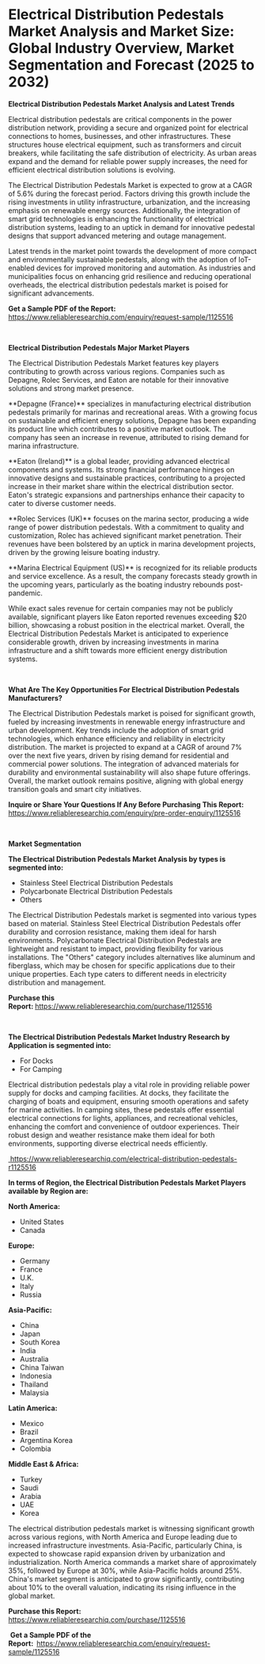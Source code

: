 <p><h1>Electrical Distribution Pedestals Market Analysis and Market Size: Global Industry Overview, Market Segmentation and Forecast (2025 to 2032)</h1></p><p><strong>Electrical Distribution Pedestals Market Analysis and Latest Trends</strong></p>
<p><p>Electrical distribution pedestals are critical components in the power distribution network, providing a secure and organized point for electrical connections to homes, businesses, and other infrastructures. These structures house electrical equipment, such as transformers and circuit breakers, while facilitating the safe distribution of electricity. As urban areas expand and the demand for reliable power supply increases, the need for efficient electrical distribution solutions is evolving.</p><p>The Electrical Distribution Pedestals Market is expected to grow at a CAGR of 5.6% during the forecast period. Factors driving this growth include the rising investments in utility infrastructure, urbanization, and the increasing emphasis on renewable energy sources. Additionally, the integration of smart grid technologies is enhancing the functionality of electrical distribution systems, leading to an uptick in demand for innovative pedestal designs that support advanced metering and outage management.</p><p>Latest trends in the market point towards the development of more compact and environmentally sustainable pedestals, along with the adoption of IoT-enabled devices for improved monitoring and automation. As industries and municipalities focus on enhancing grid resilience and reducing operational overheads, the electrical distribution pedestals market is poised for significant advancements.</p></p>
<p><strong>Get a Sample PDF of the Report:&nbsp;</strong> <a href="https://www.reliableresearchiq.com/enquiry/request-sample/1125516?utm_campaign=2758&utm_medium=2&utm_source=Github&utm_content=ia&utm_term=12042025&utm_id=electrical-distribution-pedestals">https://www.reliableresearchiq.com/enquiry/request-sample/1125516</a></p>
<p>&nbsp;</p>
<p><strong>Electrical Distribution Pedestals Major Market Players</strong></p>
<p><p>The Electrical Distribution Pedestals Market features key players contributing to growth across various regions. Companies such as Depagne, Rolec Services, and Eaton are notable for their innovative solutions and strong market presence.</p><p>**Depagne (France)** specializes in manufacturing electrical distribution pedestals primarily for marinas and recreational areas. With a growing focus on sustainable and efficient energy solutions, Depagne has been expanding its product line which contributes to a positive market outlook. The company has seen an increase in revenue, attributed to rising demand for marina infrastructure.</p><p>**Eaton (Ireland)** is a global leader, providing advanced electrical components and systems. Its strong financial performance hinges on innovative designs and sustainable practices, contributing to a projected increase in their market share within the electrical distribution sector. Eaton's strategic expansions and partnerships enhance their capacity to cater to diverse customer needs.</p><p>**Rolec Services (UK)** focuses on the marina sector, producing a wide range of power distribution pedestals. With a commitment to quality and customization, Rolec has achieved significant market penetration. Their revenues have been bolstered by an uptick in marina development projects, driven by the growing leisure boating industry.</p><p>**Marina Electrical Equipment (US)** is recognized for its reliable products and service excellence. As a result, the company forecasts steady growth in the upcoming years, particularly as the boating industry rebounds post-pandemic.</p><p>While exact sales revenue for certain companies may not be publicly available, significant players like Eaton reported revenues exceeding $20 billion, showcasing a robust position in the electrical market. Overall, the Electrical Distribution Pedestals Market is anticipated to experience considerable growth, driven by increasing investments in marina infrastructure and a shift towards more efficient energy distribution systems.</p></p>
<p>&nbsp;</p>
<p><strong>What Are The Key Opportunities For Electrical Distribution Pedestals Manufacturers?</strong></p>
<p><p>The Electrical Distribution Pedestals market is poised for significant growth, fueled by increasing investments in renewable energy infrastructure and urban development. Key trends include the adoption of smart grid technologies, which enhance efficiency and reliability in electricity distribution. The market is projected to expand at a CAGR of around 7% over the next five years, driven by rising demand for residential and commercial power solutions. The integration of advanced materials for durability and environmental sustainability will also shape future offerings. Overall, the market outlook remains positive, aligning with global energy transition goals and smart city initiatives.</p></p>
<p><strong>Inquire or Share Your Questions If Any Before Purchasing This Report:</strong> <a href="https://www.reliableresearchiq.com/enquiry/pre-order-enquiry/1125516?utm_campaign=2758&utm_medium=2&utm_source=Github&utm_content=ia&utm_term=12042025&utm_id=electrical-distribution-pedestals">https://www.reliableresearchiq.com/enquiry/pre-order-enquiry/1125516</a></p>
<p>&nbsp;</p>
<p><strong>Market Segmentation</strong></p>
<p><strong>The Electrical Distribution Pedestals Market Analysis by types is segmented into:</strong></p>
<p><ul><li>Stainless Steel Electrical Distribution Pedestals</li><li>Polycarbonate Electrical Distribution Pedestals</li><li>Others</li></ul></p>
<p><p>The Electrical Distribution Pedestals market is segmented into various types based on material. Stainless Steel Electrical Distribution Pedestals offer durability and corrosion resistance, making them ideal for harsh environments. Polycarbonate Electrical Distribution Pedestals are lightweight and resistant to impact, providing flexibility for various installations. The "Others" category includes alternatives like aluminum and fiberglass, which may be chosen for specific applications due to their unique properties. Each type caters to different needs in electricity distribution and management.</p></p>
<p><strong>Purchase this Report:&nbsp;</strong><a href="https://www.reliableresearchiq.com/purchase/1125516?utm_campaign=2758&utm_medium=2&utm_source=Github&utm_content=ia&utm_term=12042025&utm_id=electrical-distribution-pedestals">https://www.reliableresearchiq.com/purchase/1125516</a></p>
<p>&nbsp;</p>
<p><strong>The Electrical Distribution Pedestals Market Industry Research by Application is segmented into:</strong></p>
<p><ul><li>For Docks</li><li>For Camping</li></ul></p>
<p><p>Electrical distribution pedestals play a vital role in providing reliable power supply for docks and camping facilities. At docks, they facilitate the charging of boats and equipment, ensuring smooth operations and safety for marine activities. In camping sites, these pedestals offer essential electrical connections for lights, appliances, and recreational vehicles, enhancing the comfort and convenience of outdoor experiences. Their robust design and weather resistance make them ideal for both environments, supporting diverse electrical needs efficiently.</p></p>
<p><a href="https://www.reliableresearchiq.com/electrical-distribution-pedestals-r1125516?utm_campaign=2758&utm_medium=2&utm_source=Github&utm_content=ia&utm_term=12042025&utm_id=electrical-distribution-pedestals">&nbsp;https://www.reliableresearchiq.com/electrical-distribution-pedestals-r1125516</a></p>
<p><strong>In terms of Region, the Electrical Distribution Pedestals Market Players available by Region are:</strong></p>
<p>
    <p> <strong> North America: </strong>
        <ul>
            <li>United States</li>
            <li>Canada</li>
        </ul>
        </p> 
    <p> <strong> Europe: </strong>
        <ul>
            <li>Germany</li>
            <li>France</li>
            <li>U.K.</li>
            <li>Italy</li>
            <li>Russia</li>
        </ul>
        </p> 
    <p> <strong> Asia-Pacific: </strong>
        <ul>
            <li>China</li>
            <li>Japan</li>
            <li>South Korea</li>
            <li>India</li>
            <li>Australia</li>
            <li>China Taiwan</li>
            <li>Indonesia</li>
            <li>Thailand</li>
            <li>Malaysia</li>
        </ul>
        </p> 
    <p> <strong> Latin America: </strong>
        <ul>
            <li>Mexico</li>
            <li>Brazil</li>
            <li>Argentina Korea</li>
            <li>Colombia</li>
        </ul>
        </p> 
    <p> <strong> Middle East & Africa: </strong>
        <ul>
            <li>Turkey</li>
            <li>Saudi</li>
            <li>Arabia</li>
            <li>UAE</li>
            <li>Korea</li>
        </ul>
    </p>
    </p>
<p><p>The electrical distribution pedestals market is witnessing significant growth across various regions, with North America and Europe leading due to increased infrastructure investments. Asia-Pacific, particularly China, is expected to showcase rapid expansion driven by urbanization and industrialization. North America commands a market share of approximately 35%, followed by Europe at 30%, while Asia-Pacific holds around 25%. China's market segment is anticipated to grow significantly, contributing about 10% to the overall valuation, indicating its rising influence in the global market.</p></p>
<p><strong>Purchase this Report: </strong><a href="https://www.reliableresearchiq.com/purchase/1125516?utm_campaign=2758&utm_medium=2&utm_source=Github&utm_content=ia&utm_term=12042025&utm_id=electrical-distribution-pedestals">https://www.reliableresearchiq.com/purchase/1125516</a></p>
<p>&nbsp;<strong>Get a Sample PDF of the Report:&nbsp;&nbsp;</strong><a href="https://www.reliableresearchiq.com/enquiry/request-sample/1125516?utm_campaign=2758&utm_medium=2&utm_source=Github&utm_content=ia&utm_term=12042025&utm_id=electrical-distribution-pedestals">https://www.reliableresearchiq.com/enquiry/request-sample/1125516</a></p>
<p><strong></strong></p>
<p><p></p><p></p><p></p></p>